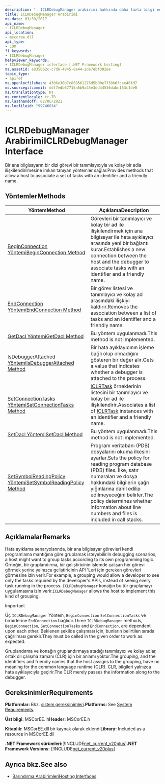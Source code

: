 ```yaml
---
description: ': ICLRDebugManager arabirimi hakkında daha fazla bilgi edinin'
title: ICLRDebugManager Arabirimi
ms.date: 03/30/2017
api_name:
- ICLRDebugManager
api_location:
- mscoree.dll
api_type:
- COM
f1_keywords:
- ICLRDebugManager
helpviewer_keywords:
- ICLRDebugManager interface [.NET Framework hosting]
ms.assetid: e835062c-c7d6-4945-8a44-2de7ebf3928e
topic_type:
- apiref
ms.openlocfilehash: 4306e38b7c868561276d5b00e7730b6fcee46fd7
ms.sourcegitcommit: ddf7edb67715a5b9a45e3dd44536dabc153c1de0
ms.translationtype: MT
ms.contentlocale: tr-TR
ms.lasthandoff: 02/06/2021
ms.locfileid: "99746034"
---
```

# <a name="iclrdebugmanager-interface"></a><span data-ttu-id="3b836-103">ICLRDebugManager Arabirimi</span><span class="sxs-lookup"><span data-stu-id="3b836-103">ICLRDebugManager Interface</span></span>

<span data-ttu-id="3b836-104">Bir ana bilgisayarın bir dizi görevi bir tanımlayıcıyla ve kolay bir adla ilişkilendirilmesine imkan tanıyan yöntemler sağlar.</span><span class="sxs-lookup"><span data-stu-id="3b836-104">Provides methods that allow a host to associate a set of tasks with an identifier and a friendly name.</span></span>  
  
## <a name="methods"></a><span data-ttu-id="3b836-105">Yöntemler</span><span class="sxs-lookup"><span data-stu-id="3b836-105">Methods</span></span>  
  
|<span data-ttu-id="3b836-106">Yöntem</span><span class="sxs-lookup"><span data-stu-id="3b836-106">Method</span></span>|<span data-ttu-id="3b836-107">Açıklama</span><span class="sxs-lookup"><span data-stu-id="3b836-107">Description</span></span>|  
|------------|-----------------|  
|[<span data-ttu-id="3b836-108">BeginConnection Yöntemi</span><span class="sxs-lookup"><span data-stu-id="3b836-108">BeginConnection Method</span></span>](iclrdebugmanager-beginconnection-method.md)|<span data-ttu-id="3b836-109">Görevleri bir tanımlayıcı ve kolay bir ad ile ilişkilendirmek için ana bilgisayar ile hata ayıklayıcı arasında yeni bir bağlantı kurar.</span><span class="sxs-lookup"><span data-stu-id="3b836-109">Establishes a new connection between the host and the debugger to associate tasks with an identifier and a friendly name.</span></span>|  
|[<span data-ttu-id="3b836-110">EndConnection Yöntemi</span><span class="sxs-lookup"><span data-stu-id="3b836-110">EndConnection Method</span></span>](iclrdebugmanager-endconnection-method.md)|<span data-ttu-id="3b836-111">Bir görev listesi ve tanımlayıcı ve kolay ad arasındaki ilişkiyi kaldırır.</span><span class="sxs-lookup"><span data-stu-id="3b836-111">Removes the association between a list of tasks and an identifier and a friendly name.</span></span>|  
|[<span data-ttu-id="3b836-112">GetDacl Yöntemi</span><span class="sxs-lookup"><span data-stu-id="3b836-112">GetDacl Method</span></span>](iclrdebugmanager-getdacl-method.md)|<span data-ttu-id="3b836-113">Bu yöntem uygulanmadı.</span><span class="sxs-lookup"><span data-stu-id="3b836-113">This method is not implemented.</span></span>|  
|[<span data-ttu-id="3b836-114">IsDebuggerAttached Yöntemi</span><span class="sxs-lookup"><span data-stu-id="3b836-114">IsDebuggerAttached Method</span></span>](iclrdebugmanager-isdebuggerattached-method.md)|<span data-ttu-id="3b836-115">Bir hata ayıklayıcının işleme bağlı olup olmadığını gösteren bir değer alır.</span><span class="sxs-lookup"><span data-stu-id="3b836-115">Gets a value that indicates whether a debugger is attached to the process.</span></span>|  
|[<span data-ttu-id="3b836-116">SetConnectionTasks Yöntemi</span><span class="sxs-lookup"><span data-stu-id="3b836-116">SetConnectionTasks Method</span></span>](iclrdebugmanager-setconnectiontasks-method.md)|<span data-ttu-id="3b836-117">[ICLRTask](iclrtask-interface.md) örneklerinin listesini bir tanımlayıcı ve kolay bir ad ile ilişkilendirir.</span><span class="sxs-lookup"><span data-stu-id="3b836-117">Associates a list of [ICLRTask](iclrtask-interface.md) instances with an identifier and a friendly name.</span></span>|  
|[<span data-ttu-id="3b836-118">SetDacl Yöntemi</span><span class="sxs-lookup"><span data-stu-id="3b836-118">SetDacl Method</span></span>](iclrdebugmanager-setdacl-method.md)|<span data-ttu-id="3b836-119">Bu yöntem uygulanmadı.</span><span class="sxs-lookup"><span data-stu-id="3b836-119">This method is not implemented.</span></span>|  
|[<span data-ttu-id="3b836-120">SetSymbolReadingPolicy Yöntemi</span><span class="sxs-lookup"><span data-stu-id="3b836-120">SetSymbolReadingPolicy Method</span></span>](iclrdebugmanager-setsymbolreadingpolicy-method.md)|<span data-ttu-id="3b836-121">Program veritabanı (PDB) dosyalarını okuma ilkesini ayarlar.</span><span class="sxs-lookup"><span data-stu-id="3b836-121">Sets the policy for reading program database (PDB) files.</span></span> <span data-ttu-id="3b836-122">İlke, satır numaraları ve dosya hakkındaki bilgilerin çağrı yığınlarına dahil edilip edilmeyeceğini belirler.</span><span class="sxs-lookup"><span data-stu-id="3b836-122">The policy determines whether information about line numbers and files is included in call stacks.</span></span>|  
  
## <a name="remarks"></a><span data-ttu-id="3b836-123">Açıklamalar</span><span class="sxs-lookup"><span data-stu-id="3b836-123">Remarks</span></span>  

 <span data-ttu-id="3b836-124">Hata ayıklama senaryolarında, bir ana bilgisayar görevleri kendi programlama mantığına göre gruplamak isteyebilir.</span><span class="sxs-lookup"><span data-stu-id="3b836-124">In debugging scenarios, a host might want to group tasks according to its own programming logic.</span></span> <span data-ttu-id="3b836-125">Örneğin, bir gruplandırma, bir geliştiricinin işlemde çalışan her görevi görmek yerine yalnızca geliştiricinin API 'Leri için gereken görevleri görmesine izin verir.</span><span class="sxs-lookup"><span data-stu-id="3b836-125">For example, a grouping would allow a developer to see only the tasks required by the developer's APIs, instead of seeing every task running in the process.</span></span> <span data-ttu-id="3b836-126">`ICLRDebugManager` konağın bu tür gruplamayı uygulamasına izin verir.</span><span class="sxs-lookup"><span data-stu-id="3b836-126">`ICLRDebugManager` allows the host to implement this kind of grouping.</span></span>  
  
> [!IMPORTANT]
> <span data-ttu-id="3b836-127">Üç `ICLRDebugManager` Yöntem, `BeginConnection` `SetConnectionTasks` ve birbirlerine `EndConnection` bağlıdır.</span><span class="sxs-lookup"><span data-stu-id="3b836-127">Three `ICLRDebugManager` methods, `BeginConnection`, `SetConnectionTasks` and `EndConnection`, are dependent upon each other.</span></span> <span data-ttu-id="3b836-128">Beklenen şekilde çalışması için, bunların belirtilen sırada çağrılması gerekir.</span><span class="sxs-lookup"><span data-stu-id="3b836-128">They must be called in the given order to work as expected.</span></span>  
  
 <span data-ttu-id="3b836-129">Gruplandırma ve konağın gruplandırmaya atadığı tanımlayıcı ve kolay adlar, ortak dil çalışma zamanı (CLR) için bir anlamı yoktur.</span><span class="sxs-lookup"><span data-stu-id="3b836-129">The grouping, and the identifiers and friendly names that the host assigns to the grouping, have no meaning for the common language runtime (CLR).</span></span> <span data-ttu-id="3b836-130">CLR, bilgileri yalnızca hata ayıklayıcıyla geçirir.</span><span class="sxs-lookup"><span data-stu-id="3b836-130">The CLR merely passes the information along to the debugger.</span></span>  
  
## <a name="requirements"></a><span data-ttu-id="3b836-131">Gereksinimler</span><span class="sxs-lookup"><span data-stu-id="3b836-131">Requirements</span></span>  

 <span data-ttu-id="3b836-132">**Platformlar:** Bkz. [sistem gereksinimleri](../../get-started/system-requirements.md).</span><span class="sxs-lookup"><span data-stu-id="3b836-132">**Platforms:** See [System Requirements](../../get-started/system-requirements.md).</span></span>  
  
 <span data-ttu-id="3b836-133">**Üst bilgi:** MSCorEE. h</span><span class="sxs-lookup"><span data-stu-id="3b836-133">**Header:** MSCorEE.h</span></span>  
  
 <span data-ttu-id="3b836-134">**Kitaplık:** MSCorEE.dll bir kaynak olarak eklendi</span><span class="sxs-lookup"><span data-stu-id="3b836-134">**Library:** Included as a resource in MSCorEE.dll</span></span>  
  
 <span data-ttu-id="3b836-135">**.NET Framework sürümleri:**[!INCLUDE[net_current_v20plus](../../../../includes/net-current-v20plus-md.md)]</span><span class="sxs-lookup"><span data-stu-id="3b836-135">**.NET Framework Versions:** [!INCLUDE[net_current_v20plus](../../../../includes/net-current-v20plus-md.md)]</span></span>  
  
## <a name="see-also"></a><span data-ttu-id="3b836-136">Ayrıca bkz.</span><span class="sxs-lookup"><span data-stu-id="3b836-136">See also</span></span>

- [<span data-ttu-id="3b836-137">Barındırma Arabirimleri</span><span class="sxs-lookup"><span data-stu-id="3b836-137">Hosting Interfaces</span></span>](hosting-interfaces.md)
